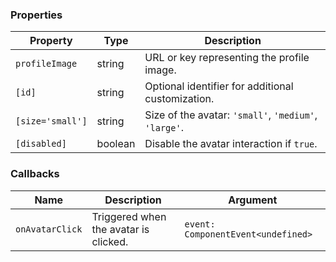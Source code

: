 ### Properties

| Property         | Type    | Description                                           |
| ---------------- | ------- | ----------------------------------------------------- |
| `profileImage`   | string  | URL or key representing the profile image.            |
| `[id]`           | string  | Optional identifier for additional customization.     |
| `[size='small']` | string  | Size of the avatar: `'small'`, `'medium'`, `'large'`. |
| `[disabled]`     | boolean | Disable the avatar interaction if `true`.             |

### Callbacks

| Name            | Description                           | Argument                           |
| --------------- | ------------------------------------- | ---------------------------------- |
| `onAvatarClick` | Triggered when the avatar is clicked. | `event: ComponentEvent<undefined>` |
